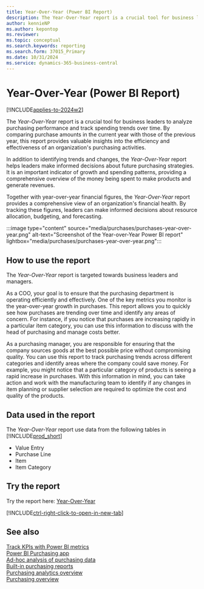 ```yaml
---
title: Year-Over-Year (Power BI Report)
description: The Year-Over-Year report is a crucial tool for business leaders to analyze purchasing performance and track spending trends over time.
author: kennieNP
ms.author: kepontop
ms.reviewer:
ms.topic: conceptual
ms.search.keywords: reporting
ms.search.form: 37015_Primary
ms.date: 10/31/2024
ms.service: dynamics-365-business-central
---
```


# Year-Over-Year (Power BI Report)

[!INCLUDE[applies-to-2024w2](includes/applies-to-2024w2.md)]

The *Year-Over-Year* report is a crucial tool for business leaders to analyze purchasing performance and track spending trends over time. By comparing purchase amounts in the current year with those of the previous year, this report provides valuable insights into the efficiency and effectiveness of an organization's purchasing activities.

In addition to identifying trends and changes, the *Year-Over-Year* report helps leaders make informed decisions about future purchasing strategies. It is an important indicator of growth and spending patterns, providing a comprehensive overview of the money being spent to make products and generate revenues.

Together with year-over-year financial figures, the *Year-Over-Year* report provides a comprehensive view of an organization's financial health. By tracking these figures, leaders can make informed decisions about resource allocation, budgeting, and forecasting.

:::image type="content" source="media/purchases/purchases-year-over-year.png" alt-text="Screenshot of the Year-over-Year Power BI report" lightbox="media/purchases/purchases-year-over-year.png":::

## How to use the report

The *Year-Over-Year* report is targeted towards business leaders and managers.

As a COO, your goal is to ensure that the purchasing department is operating efficiently and effectively. One of the key metrics you monitor is the year-over-year growth in purchases. This report allows you to quickly see how purchases are trending over time and identify any areas of concern. For instance, if you notice that purchases are increasing rapidly in a particular item category, you can use this information to discuss with the head of purchasing and manage costs better.

As a purchasing manager, you are responsible for ensuring that the company sources goods at the best possible price without compromising quality. You can use this report to track purchasing trends across different categories and identify areas where the company could save money. For example, you might notice that a particular category of products is seeing a rapid increase in purchases. With this information in mind, you can take action and work with the manufacturing team to identify if any changes in item planning or supplier selection are required to optimize the cost and quality of the products.

<!-- ## Key Performance Indicators (KPIs)

The *Year-Over-Year* report includes the following KPIs and measures: 

- [**Current Year**](####)
- [**Previous Year (Fiscal)**](####)
- [**Current Year YOY (Fiscal)**](####) -->

## Data used in the report

The *Year-Over-Year* report use data from the following tables in [!INCLUDE[prod_short](includes/prod_short.md)]

- Value Entry
- Purchase Line
- Item
- Item Category

## Try the report

Try the report here: [Year-Over-Year](https://businesscentral.dynamics.com?page=37015)

[!INCLUDE[ctrl-right-click-to-open-in-new-tab](includes/ctrl-right-click-to-open-in-new-tab.md)]

## See also

[Track KPIs with Power BI metrics](track-kpis-with-power-bi-metrics.md)   
[Power BI Purchasing app](purchases-powerbi-app.md)  
[Ad-hoc analysis of purchasing data](ad-hoc-analysis-purchasing.md)   
[Built-in purchasing reports](purchase-reports.md)  
[Purchasing analytics overview](purchasing-analytics-overview.md)   
[Purchasing overview](purchasing-manage-purchasing.md)  
